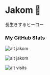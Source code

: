 # Jakom 🚀

長生きするヒーロー


### My GitHub Stats
![alt jakom](https://github-readme-stats.vercel.app/api?username=RyouYoo&show_icons=true&theme=react)

![alt jakom](https://github-readme-stats.vercel.app/api/top-langs/?username=RyouYoo&theme=react&line_height=40)
 
![alt visits](https://visitor-badge.laobi.icu/badge?page_id=ryouyoo)
